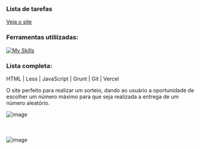 ### Lista de tarefas
[Veja o site](https://sorteador-mu-one.vercel.app/)

### Ferramentas utiliizadas:
[![My Skills](https://skillicons.dev/icons?i=html,less,js,git,vercel)](https://skillicons.dev)

### Lista completa:
HTML | Less | JavaScript | Grunt | Git | Vercel

O site perfeito para realizar um sorteio, dando ao usuário a oportunidade de escolher um número máximo para que seja realizada a entrega de um número aleatório.

![image](https://github.com/user-attachments/assets/236343e8-eada-497b-a43e-c1133205ccdb)
<br/>
<br/>
<br/>
<br/>
![image](https://github.com/user-attachments/assets/f6fee759-d2db-4b65-b4fc-67c780689876)

